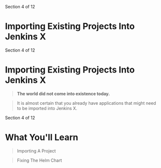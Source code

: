 <!-- .slide: class="center" -->
<div class="eyebrow">Section 4 of 12</div>

# Importing Existing Projects Into Jenkins X


<!-- .slide: class="light" -->
<div class="eyebrow">Section 4 of 12</div>

# Importing Existing Projects Into Jenkins X

> <b>The world did not come into existence today.</b>

> It is almost certain that you already have applications that might need to be imported into Jenkins X.


<!-- .slide: class="light" -->
<div class="eyebrow">Section 4 of 12</div>

# What You'll Learn

> Importing A Project

> Fixing The Helm Chart
